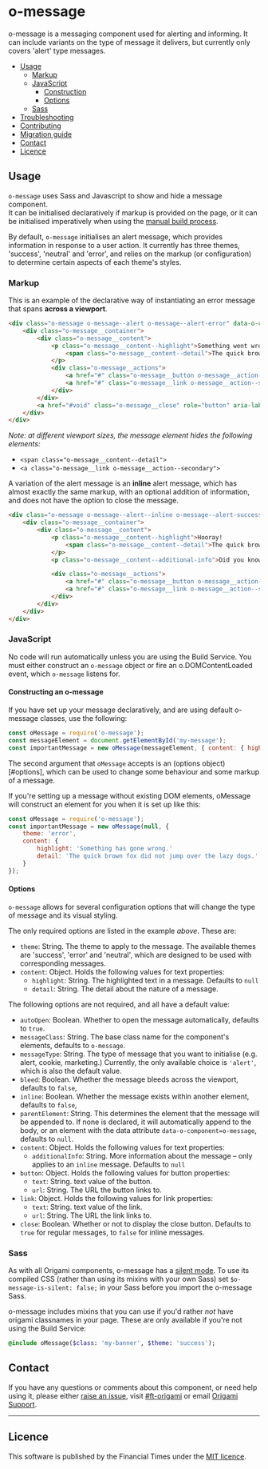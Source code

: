 o-message
=================

o-message is a messaging component used for alerting and informing. It can include variants on the type of message it delivers, but currently only covers 'alert' type messages.

- [Usage](#usage)
	- [Markup](#markup)
	- [JavaScript](#javascript)
		- [Construction](#constructing-an-o-message)
		- [Options](#options)
	- [Sass](#sass)
- [Troubleshooting](#troubleshooting)
- [Contributing](#contributing)
- [Migration guide](#migration-guide)
- [Contact](#contact)
- [Licence](#licence)

## Usage
`o-message` uses Sass and Javascript to show and hide a message component.  
It can be initialised declaratively if markup is provided on the page, or it can be initialised imperatively when using the [manual build process](http://origami.ft.com/docs/developer-guide/modules/building-modules/).

By default, `o-message` initialises an alert message, which provides information in response to a user action. It currently has three themes, 'success', 'neutral' and 'error', and relies on the markup (or configuration) to determine certain aspects of each theme's styles.

### Markup

This is an example of the declarative way of instantiating an error message that spans **across a viewport**.

```html
<div class="o-message o-message--alert o-message--alert-error" data-o-component="o-message">
	<div class="o-message__container">
		<div class="o-message__content">
			<p class="o-message__content--highlight">Something went wrong!
				<span class="o-message__content--detail">The quick brown fox did not jump over the lazy dogs.</span>
			</p>
			<div class="o-message__actions">
				<a href="#" class="o-message__button o-message__action--primary">Button</a>
				<a href="#" class="o-message__link o-message__action--secondary">Text link</a>
			</div>
		</div>
		<a href="#void" class="o-message__close" role="button" aria-label='Close' title='Close'></a>
	</div>
</div>
```
_Note: at different viewport sizes, the message element hides the following elements:_
- `<span class="o-message__content--detail">`
- `<a class="o-message__link o-message__action--secondary">`

A variation of the alert message is an **inline** alert message, which has almost exactly the same markup, with an optional addition of information, and does not have the option to close the message.

```html
<div class="o-message o-message--alert--inline o-message--alert-success" data-o-component="o-message">
	<div class="o-message__container">
		<div class="o-message__content">
			<p class="o-message__content--highlight">Hooray!
				<span class="o-message__content--detail">The quick brown fox jumped over the lazy dogs!</span>
			</p>
			<p class="o-message__content--additional-info">Did you know that that sentence uses all of the letters in the alphabet at least once?</p>

			<div class="o-message__actions">
				<a href="#" class="o-message__button o-message__action--primary">Button</a>
				<a href="#" class="o-message__link o-message__action--secondary">Text link</a>
			</div>
		</div>
	</div>
</div>
```

### JavaScript
No code will run automatically unless you are using the Build Service. You must either construct an `o-message` object or fire an o.DOMContentLoaded event, which `o-message` listens for.


#### Constructing an o-message

If you have set up your message declaratively, and are using default o-message classes, use the following:
```js
const oMessage = require('o-message');
const messageElement = document.getElementById('my-message');
const importantMessage = new oMessage(messageElement, { content: { highlight: 'Success' } });
```
The second argument that `oMessage` accepts is an (options object)[#options], which can be used to change some behaviour and some markup of a message.

If you're setting up a message without existing DOM elements, oMessage will construct an element for you when it is set up like this:

```js
const oMessage = require('o-message');
const importantMessage = new oMessage(null, {
	theme: 'error',
	content: {
		highlight: 'Something has gone wrong.'
		detail: 'The quick brown fox did not jump over the lazy dogs.'
	}
});
```

#### Options
`o-message` allows for several configuration options that will change the type of message and its visual styling.

The only required options are listed in the example _above_. These are:
- `theme`: String. The theme to apply to the message. The available themes are 'success', 'error' and 'neutral', which are designed to be used with corresponding messages.
- `content`: Object. Holds the following values for text properties:
	- `highlight`: String. The highlighted text in a message. Defaults to `null`
	-	`detail`: String. The detail about the nature of a message.

The following options are not required, and all have a default value:

- `autoOpen`: Boolean. Whether to open the message automatically, defaults to `true`.
- `messageClass`: String. The base class name for the component's elements, defaults to `o-message`.
- `messageType`: String. The type of message that you want to initialise (e.g. alert, cookie, marketing.) Currently, the only available choice is `'alert'`, which is also the default value.
- `bleed`: Boolean. Whether the message bleeds across the viewport, defaults to `false`,
- `inline`: Boolean. Whether the message exists within another element, defaults to `false`,
- `parentElement`: String. This determines the element that the message will be appended to. If none is declared, it will automatically append to the body, or an element with the data attribute `data-o-component=o-message`, defaults to `null`.
- `content`: Object. Holds the following values for text properties:
	-	`additionalInfo`: String. More information about the message –  only applies to an `inline` message. Defaults to `null`
- `button`: Object. Holds the following values for button properties:
	- `text`: String. text value of the button.
	- `url`: String. The URL the button links to.
- `link`: Object. Holds the following values for link properties:
	- `text`: String. text value of the link.
	- `url`: String. The URL the link links to.
- `close`: Boolean. Whether or not to display the close button. Defaults to `true` for regular messages, to `false` for inline messages.


### Sass
As with all Origami components, o-message has a [silent mode](http://origami.ft.com/docs/syntax/scss/#silent-styles). To use its compiled CSS (rather than using its mixins with your own Sass) set `$o-message-is-silent: false;` in your Sass before you import the o-message Sass.

o-message includes mixins that you can use if you'd rather _not_ have origami classnames in your page. These are only available if you're not using the Build Service:

```sass
@include oMessage($class: 'my-banner', $theme: 'success');
```

## Contact

If you have any questions or comments about this component, or need help using it, please either [raise an issue](https://github.com/Financial-Times/o-component-boilerplate/issues), visit [#ft-origami](https://financialtimes.slack.com/messages/ft-origami/) or email [Origami Support](mailto:origami-support@ft.com).

----

## Licence

This software is published by the Financial Times under the [MIT licence](http://opensource.org/licenses/MIT).
